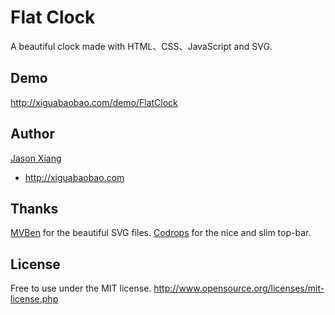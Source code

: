 Flat Clock
==========
A beautiful clock made with HTML、CSS、JavaScript and SVG.

Demo
----
http://xiguabaobao.com/demo/FlatClock

Author
------
[Jason Xiang](http://github.com/webappsniper)

+ http://xiguabaobao.com

Thanks
------
[MVBen](http://dribbble.com/shots/1145537-Plug-In1) for the beautiful SVG files.
[Codrops](http://tympanus.net/codrops) for the nice and slim top-bar.

License
-------
Free to use under the MIT license.
http://www.opensource.org/licenses/mit-license.php
